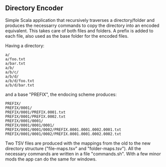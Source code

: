Directory Encoder
----------------

Simple Scala application that recursively traverses a directory/folder and produces the necessarry commands to copy the directory into an encoded equivalent. This takes care of both files and folders. A prefix is added to each file, also used as the base folder for the encoded files.

Having a directory:

```
a/
a/foo.txt
a/bar.txt
a/b/
a/b/c/
a/b/d/
a/b/d/foo.txt
a/b/d/bar.txt
```

and a base "PREFIX", the endocing scheme produces:

```
PREFIX/
PREFIX/0001/
PREFIX/0001/PREFIX.0001.txt
PREFIX/0001/PREFIX.0002.txt
PREFIX/0001/0001/
PREFIX/0001/0001/0001/
PREFIX/0001/0001/0002/PREFIX.0001.0001.0002.0001.txt
PREFIX/0001/0001/0002/PREFIX.0001.0001.0002.0002.txt
```
Two TSV files are produced with the mappings from the old to the new directory structure ("file-maps.tsv" and "folder-maps.tsv"). All the necessary commands are written in a file "commands.sh". With a few minor mods the app can do the same for windows. 
